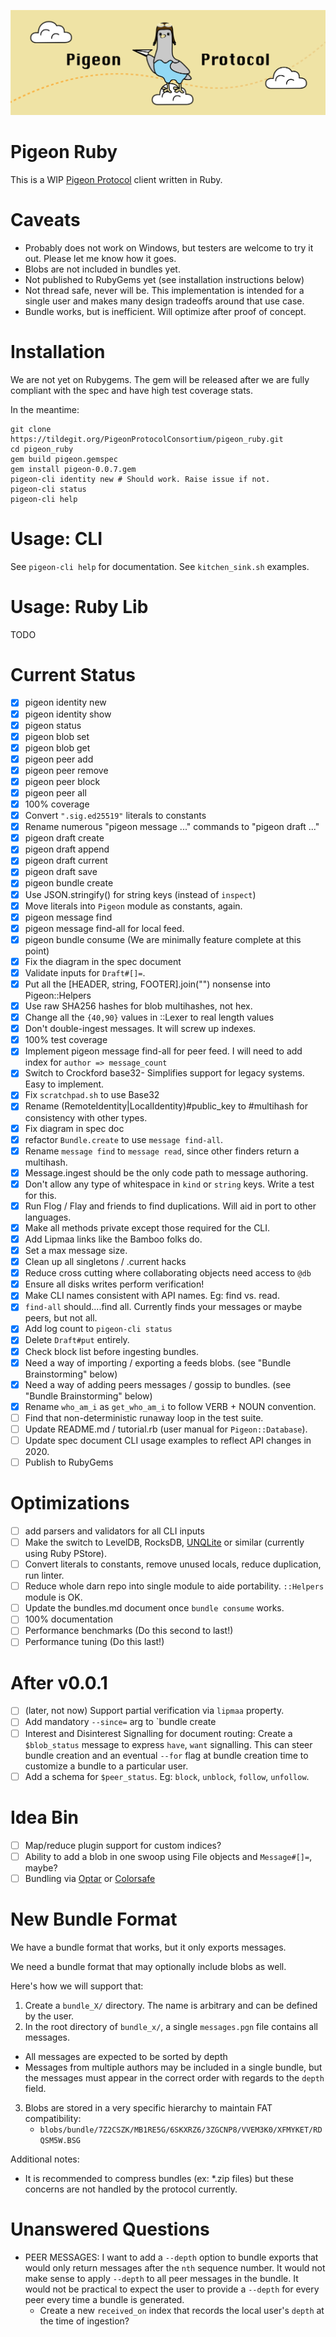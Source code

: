 ![](logo.png)

# Pigeon Ruby

This is a WIP [Pigeon Protocol](https://tildegit.org/PigeonProtocolConsortium/protocol_spec) client written in Ruby.

# Caveats

 * Probably does not work on Windows, but testers are welcome to try it out. Please let me know how it goes.
 * Blobs are not included in bundles yet.
 * Not published to RubyGems yet (see installation instructions below)
 * Not thread safe, never will be. This implementation is intended for a single user and makes many design tradeoffs around that use case.
 * Bundle works, but is inefficient. Will optimize after proof of concept.

# Installation

We are not yet on Rubygems. The gem will be released after we are fully compliant with the spec and have high test coverage stats.

In the meantime:

```
git clone https://tildegit.org/PigeonProtocolConsortium/pigeon_ruby.git
cd pigeon_ruby
gem build pigeon.gemspec
gem install pigeon-0.0.7.gem
pigeon-cli identity new # Should work. Raise issue if not.
pigeon-cli status
pigeon-cli help
```

# Usage: CLI

See `pigeon-cli help` for documentation.
See `kitchen_sink.sh` examples.

# Usage: Ruby Lib

TODO

# Current Status

 - [X] pigeon identity new
 - [X] pigeon identity show
 - [X] pigeon status
 - [X] pigeon blob set
 - [X] pigeon blob get
 - [X] pigeon peer add
 - [X] pigeon peer remove
 - [X] pigeon peer block
 - [X] pigeon peer all
 - [X] 100% coverage
 - [X] Convert `".sig.ed25519"` literals to constants
 - [X] Rename numerous "pigeon message ..." commands to "pigeon draft ..."
 - [X] pigeon draft create
 - [X] pigeon draft append
 - [X] pigeon draft current
 - [X] pigeon draft save
 - [X] pigeon bundle create
 - [X] Use JSON.stringify() for string keys (instead of `inspect`)
 - [X] Move literals into `Pigeon` module as constants, again.
 - [X] pigeon message find
 - [X] pigeon message find-all for local feed.
 - [X] pigeon bundle consume (We are minimally feature complete at this point)
 - [X] Fix the diagram in the spec document
 - [X] Validate inputs for `Draft#[]=`.
 - [X] Put all the [HEADER, string, FOOTER].join("") nonsense into Pigeon::Helpers
 - [X] Use raw SHA256 hashes for blob multihashes, not hex.
 - [X] Change all the `{40,90}` values in ::Lexer to real length values
 - [X] Don't double-ingest messages. It will screw up indexes.
 - [X] 100% test coverage
 - [X] Implement pigeon message find-all for peer feed. I will need to add index for `author => message_count`
 - [X] Switch to Crockford base32- Simplifies support for legacy systems. Easy to implement.
 - [X] Fix `scratchpad.sh` to use Base32
 - [X] Rename (RemoteIdentity|LocalIdentity)#public_key to #multihash for consistency with other types.
 - [X] Fix diagram in spec doc
 - [X] refactor `Bundle.create` to use `message find-all`.
 - [X] Rename `message find` to `message read`, since other finders return a multihash.
 - [X] Message.ingest should be the only code path to message authoring.
 - [X] Don't allow any type of whitespace in `kind` or `string` keys. Write a test for this.
 - [X] Run Flog / Flay and friends to find duplications. Will aid in port to other languages.
 - [X] Make all methods private except those required for the CLI.
 - [X] Add Lipmaa links like the Bamboo folks do.
 - [X] Set a max message size.
 - [X] Clean up all singletons / .current hacks
 - [X] Reduce cross cutting where collaborating objects need access to `@db`
 - [X] Ensure all disks writes perform verification!
 - [X] Make CLI names consistent with API names. Eg: find vs. read.
 - [X] `find-all` should....find all. Currently finds your messages or maybe peers, but not all.
 - [X] Add log count to `pigeon-cli status`
 - [X] Delete `Draft#put` entirely.
 - [X] Check block list before ingesting bundles.
 - [X] Need a way of importing / exporting a feeds blobs. (see "Bundle Brainstorming" below)
 - [X] Need a way of adding peers messages / gossip to bundles. (see "Bundle Brainstorming" below)
 - [X] Rename `who_am_i` as `get_who_am_i` to follow VERB + NOUN convention.
 - [ ] Find that non-deterministic runaway loop in the test suite.
 - [ ] Update README.md / tutorial.rb (user manual for `Pigeon::Database`).
 - [ ] Update spec document CLI usage examples to reflect API changes in 2020.
 - [ ] Publish to RubyGems

# Optimizations
 - [ ] add parsers and validators for all CLI inputs
 - [ ] Make the switch to LevelDB, RocksDB, [UNQLite](https://unqlite.org/features.html) or similar (currently using Ruby PStore).
 - [ ] Convert literals to constants, remove unused locals, reduce duplication, run linter.
 - [ ] Reduce whole darn repo into single module to aide portability. `::Helpers` module is OK.
 - [ ] Update the bundles.md document once `bundle consume` works.
 - [ ] 100% documentation
 - [ ] Performance benchmarks (Do this second to last!)
 - [ ] Performance tuning (Do this last!)

# After v0.0.1

 - [ ] (later, not now) Support partial verification via `lipmaa` property.
 - [ ] Add mandatory `--since=` arg to `bundle create
 - [ ] Interest and Disinterest Signalling for document routing: Create a `$blob_status` message to express `have`, `want` signalling. This can steer bundle creation and an eventual `--for` flag at bundle creation time to customize a bundle to a particular user.
 - [ ] Add a schema for `$peer_status`. Eg: `block`, `unblock`, `follow`, `unfollow`.

# Idea Bin

 - [ ] Map/reduce plugin support for custom indices?
 - [ ] Ability to add a blob in one swoop using File objects and `Message#[]=`, maybe?
 - [ ] Bundling via [Optar](http://ronja.twibright.com/optar/) or [Colorsafe](https://github.com/colorsafe/colorsafe)

# New Bundle Format

We have a bundle format that works, but it only exports messages.

We need a bundle format that may optionally include blobs as well.

Here's how we will support that:

1. Create a `bundle_X/` directory. The name is arbitrary and can be defined by the user.
2. In the root directory of `bundle_x/`, a single `messages.pgn` file contains all messages.
  * All messages are expected to be sorted by depth
  * Messages from multiple authors may be included in a single bundle, but the messages must appear in the correct order with regards to the `depth` field.
3. Blobs are stored in a very specific hierarchy to maintain FAT compatibility:
    * `blobs/bundle/7Z2CSZK/MB1RE5G/6SKXRZ6/3ZGCNP8/VVEM3K0/XFMYKET/RDQSM5W.BSG`

Additional notes:

 * It is recommended to compress bundles (ex: *.zip files) but these concerns are not handled by the protocol currently.

# Unanswered Questions

 * PEER MESSAGES: I want to add a `--depth` option to bundle exports that would only return messages after the `nth` sequence number. It would not make sense to apply `--depth` to all peer messages in the bundle. It would not be practical to expect the user to provide a `--depth` for every peer every time a bundle is generated.
   * Create a new `received_on` index that records the local user's `depth` at the time of ingestion?

